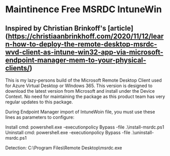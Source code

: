 # Maintinence Free MSRDC IntuneWin
## Inspired by Christian Brinkoff's [article] (https://christiaanbrinkhoff.com/2020/11/12/learn-how-to-deploy-the-remote-desktop-msrdc-wvd-client-as-intune-win32-app-via-microsoft-endpoint-manager-mem-to-your-physical-clients/) 
This is my lazy-persons build of the Microsoft Remote Desktop Client used for Azure Virtual Desktop or WIndows 365. This version is designed to download the latest version from Microsoft and install under the Device Context. No need for maintaining the package as this product team has very regular updates to this package. 

During Endpoint Manager import of IntuneWoin file, you must use these lines as parameters to configure:

Install cmd: 
  powershell.exe -executionpolicy Bypass -file .\install-msrdc.ps1
Uninstall cmd: 
  powershell.exe -executionpolicy Bypass -file .\uninstall-msrdc.ps1

Detection: 
  C:\Program Files\Remote Desktop\msrdc.exe

